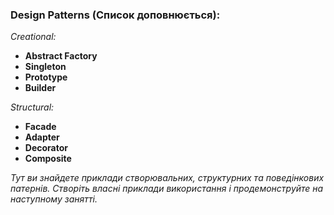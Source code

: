 ### Design Patterns (Список доповнюється):

*Creational:*

* **Abstract Factory**
* **Singleton**
* **Prototype**
* **Builder**

*Structural:*

* **Facade**
* **Adapter**
* **Decorator**
* **Composite**

*Тут ви знайдете приклади створювальних, структурних та поведінкових патернів. Створіть власні приклади використання і продемонструйте на наступному занятті.*
